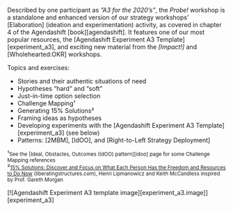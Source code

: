 Described by one participant as *”A3 for the 2020’s"*, the *Probe!* workshop is a standalone and enhanced version of our strategy workshops’ [Elaboration] \(ideation and experimentation) activity, as covered in chapter 4 of the Agendashift [book][agendashift]. It features one of our most popular resources, the [Agendashift Experiment A3 Template][experiment_a3], and exciting new material from the *[Impact!]* and [Wholehearted:OKR] workshops.

Topics and exercises:

  * Stories and their authentic situations of need
  * Hypotheses “hard” and “soft”
  * Just-in-time option selection
  * Challenge Mapping¹
  * Generating 15% Solutions²
  * Framing ideas as hypotheses
  * Developing experiments with the [Agendashift Experiment A3 Template][experiment_a3] (see below)
  * Patterns: [2MBM], [IdOO], and [Right-to-Left Strategy Deployment]

¹<small>See the [Ideal, Obstacles, Outcomes (IdOO) pattern][idoo] page for some Challenge Mapping references</small>  
²<small>[15% Solutions: Discover and Focus on What Each Person Has the Freedom and Resources to Do Now](https://www.liberatingstructures.com/7-15-solutions/) (liberatingstructures.com), Henri Lipmanowicz and Keith McCandless inspired by Prof. Gareth Morgan</small>

[![Agendashift Experiment A3 template image][experiment_a3.image]][experiment_a3]
